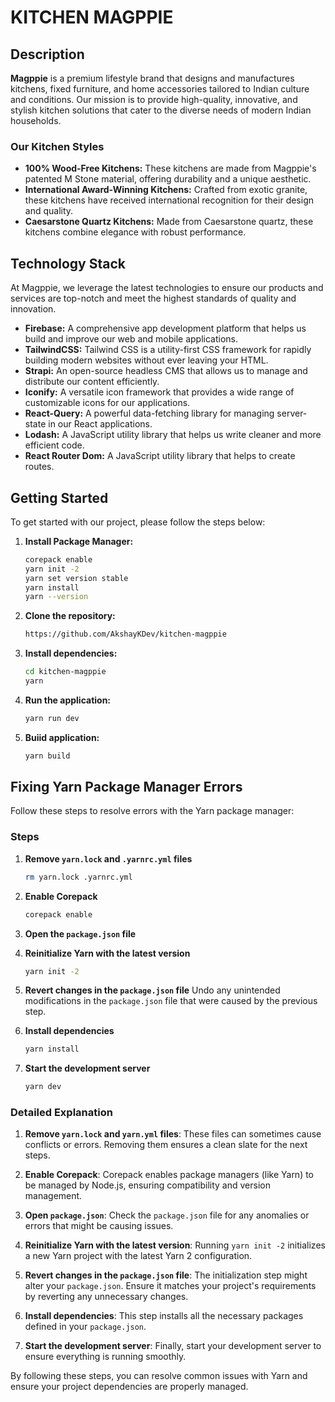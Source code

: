 # KITCHEN MAGPPIE

## Description

**Magppie** is a premium lifestyle brand that designs and manufactures kitchens, fixed furniture, and home accessories tailored to Indian culture and conditions. Our mission is to provide high-quality, innovative, and stylish kitchen solutions that cater to the diverse needs of modern Indian households.

### Our Kitchen Styles

-   **100% Wood-Free Kitchens:** These kitchens are made from Magppie's patented M Stone material, offering durability and a unique aesthetic.
-   **International Award-Winning Kitchens:** Crafted from exotic granite, these kitchens have received international recognition for their design and quality.
-   **Caesarstone Quartz Kitchens:** Made from Caesarstone quartz, these kitchens combine elegance with robust performance.

## Technology Stack

At Magppie, we leverage the latest technologies to ensure our products and services are top-notch and meet the highest standards of quality and innovation.

-   **Firebase:** A comprehensive app development platform that helps us build and improve our web and mobile applications.
-   **TailwindCSS:** Tailwind CSS is a utility-first CSS framework for rapidly building modern websites without ever leaving your HTML.
-   **Strapi:** An open-source headless CMS that allows us to manage and distribute our content efficiently.
-   **Iconify:** A versatile icon framework that provides a wide range of customizable icons for our applications.
-   **React-Query:** A powerful data-fetching library for managing server-state in our React applications.
-   **Lodash:** A JavaScript utility library that helps us write cleaner and more efficient code.
-   **React Router Dom:** A JavaScript utility library that helps to create routes.

## Getting Started

To get started with our project, please follow the steps below:

1. **Install Package Manager:**

    ```bash
    corepack enable
    yarn init -2
    yarn set version stable
    yarn install
    yarn --version
    ```

2. **Clone the repository:**

    ```bash
    https://github.com/AkshayKDev/kitchen-magppie
    ```

3. **Install dependencies:**

    ```bash
    cd kitchen-magppie
    yarn
    ```

4. **Run the application:**

    ```bash
    yarn run dev
    ```

5. **Buiid application:**
    ```bash
    yarn build
    ```

## Fixing Yarn Package Manager Errors

Follow these steps to resolve errors with the Yarn package manager:

### Steps

1. **Remove `yarn.lock` and `.yarnrc.yml` files**

    ```sh
    rm yarn.lock .yarnrc.yml
    ```

2. **Enable Corepack**

    ```sh
    corepack enable
    ```

3. **Open the `package.json` file**

4. **Reinitialize Yarn with the latest version**

    ```sh
    yarn init -2
    ```

5. **Revert changes in the `package.json` file**
   Undo any unintended modifications in the `package.json` file that were caused by the previous step.

6. **Install dependencies**

    ```sh
    yarn install
    ```

7. **Start the development server**
    ```sh
    yarn dev
    ```

### Detailed Explanation

1. **Remove `yarn.lock` and `yarn.yml` files**: These files can sometimes cause conflicts or errors. Removing them ensures a clean slate for the next steps.

2. **Enable Corepack**: Corepack enables package managers (like Yarn) to be managed by Node.js, ensuring compatibility and version management.

3. **Open `package.json`**: Check the `package.json` file for any anomalies or errors that might be causing issues.

4. **Reinitialize Yarn with the latest version**: Running `yarn init -2` initializes a new Yarn project with the latest Yarn 2 configuration.

5. **Revert changes in the `package.json` file**: The initialization step might alter your `package.json`. Ensure it matches your project's requirements by reverting any unnecessary changes.

6. **Install dependencies**: This step installs all the necessary packages defined in your `package.json`.

7. **Start the development server**: Finally, start your development server to ensure everything is running smoothly.

By following these steps, you can resolve common issues with Yarn and ensure your project dependencies are properly managed.

